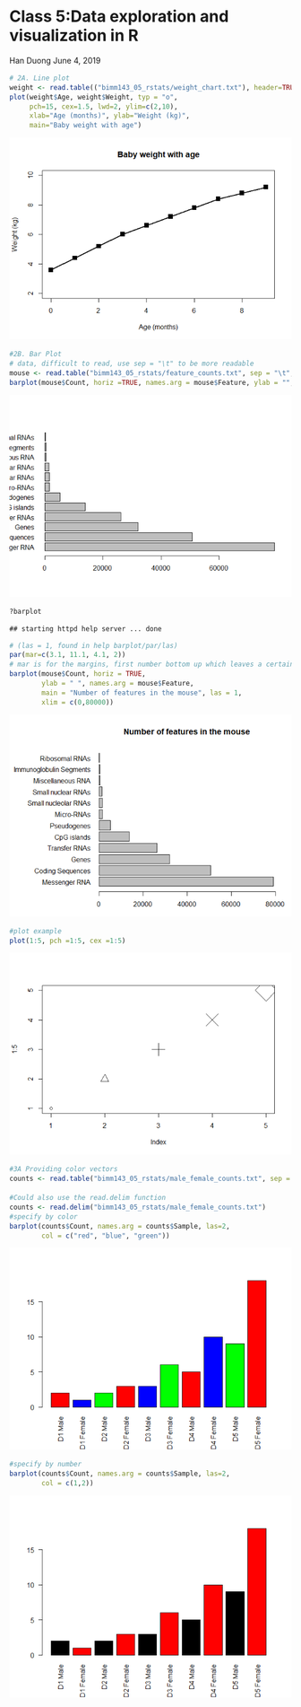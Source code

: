 Class 5:Data exploration and visualization in R
================
Han Duong
June 4, 2019

``` r
# 2A. Line plot
weight <- read.table(("bimm143_05_rstats/weight_chart.txt"), header=TRUE)
plot(weight$Age, weight$Weight, typ = "o",
     pch=15, cex=1.5, lwd=2, ylim=c(2,10), 
     xlab="Age (months)", ylab="Weight (kg)",
     main="Baby weight with age")
```

![](class05_files/figure-markdown_github/unnamed-chunk-1-1.png)

``` r
#2B. Bar Plot
# data, difficult to read, use sep = "\t" to be more readable
mouse <- read.table("bimm143_05_rstats/feature_counts.txt", sep = "\t", header = TRUE)
barplot(mouse$Count, horiz =TRUE, names.arg = mouse$Feature, ylab = "", las =1)
```

![](class05_files/figure-markdown_github/unnamed-chunk-2-1.png)

``` r
?barplot
```

    ## starting httpd help server ... done

``` r
# (las = 1, found in help barplot/par/las)
par(mar=c(3.1, 11.1, 4.1, 2))
# mar is for the margins, first number bottom up which leaves a certain number of white space)
barplot(mouse$Count, horiz = TRUE, 
        ylab = " ", names.arg = mouse$Feature, 
        main = "Number of features in the mouse", las = 1, 
        xlim = c(0,80000))
```

![](class05_files/figure-markdown_github/unnamed-chunk-3-1.png)

``` r
#plot example
plot(1:5, pch =1:5, cex =1:5)
```

![](class05_files/figure-markdown_github/unnamed-chunk-4-1.png)

``` r
#3A Providing color vectors
counts <- read.table("bimm143_05_rstats/male_female_counts.txt", sep = "\t", header =TRUE)

#Could also use the read.delim function
counts <- read.delim("bimm143_05_rstats/male_female_counts.txt")
#specify by color
barplot(counts$Count, names.arg = counts$Sample, las=2,
        col = c("red", "blue", "green"))
```

![](class05_files/figure-markdown_github/unnamed-chunk-4-2.png)

``` r
#specify by number
barplot(counts$Count, names.arg = counts$Sample, las=2,
        col = c(1,2))
```

![](class05_files/figure-markdown_github/unnamed-chunk-4-3.png)
